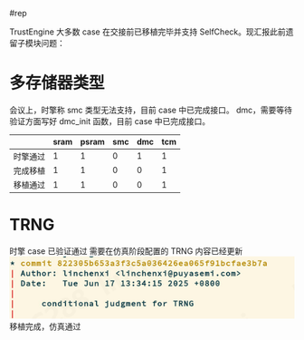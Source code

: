 #rep 

TrustEngine 大多数 case 在交接前已移植完毕并支持 SelfCheck。现汇报此前遗留子模块问题：

# 多存储器类型

会议上，时擎称 smc 类型无法支持，目前 case 中已完成接口。
dmc，需要等待验证方面写好 dmc_init 函数，目前 case 中已完成接口。

|      | sram | psram | smc | dmc | tcm |
| ---- | ---- | ----- | --- | --- | --- |
| 时擎通过 | 1    | 1     | 0   | 1   | 1   |
| 完成移植 | 1    | 1     | 0   | 0   | 1   |
| 移植通过 | 1    | 1     | 0   | 0   | 1   |

# TRNG

时擎 case 已验证通过
需要在仿真阶段配置的 TRNG 内容已经更新
![Pasted image 20250617150133](https://raw.githubusercontent.com/lllincx/IMG/master/Pasted%20image%2020250617150133.png)
移植完成，仿真通过